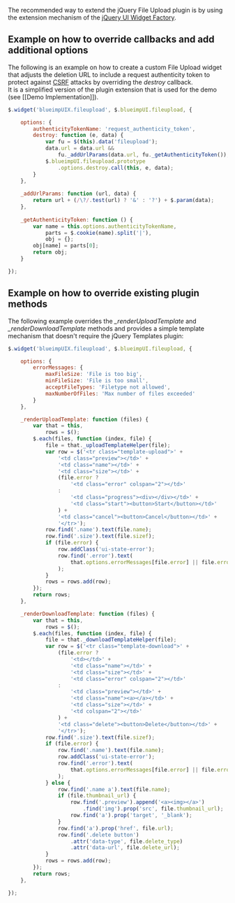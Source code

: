 The recommended way to extend the jQuery File Upload plugin is by using the extension mechanism of the [jQuery UI Widget Factory](http://docs.jquery.com/UI_Developer_Guide#The_widget_factory).

## Example on how to override callbacks and add additional options
The following is an example on how to create a custom File Upload widget that adjusts the deletion URL to include a request authenticity token to protect against [CSRF](http://en.wikipedia.org/wiki/Cross-site_request_forgery) attacks by overriding the *destroy* callback.  
It is a simplified version of the plugin extension that is used for the demo (see [[Demo Implementation]]).

```js
$.widget('blueimpUIX.fileupload', $.blueimpUI.fileupload, {

    options: {
        authenticityTokenName: 'request_authenticity_token',
        destroy: function (e, data) {
            var fu = $(this).data('fileupload');
            data.url = data.url &&
                fu._addUrlParams(data.url, fu._getAuthenticityToken());
            $.blueimpUI.fileupload.prototype
                .options.destroy.call(this, e, data);
        }
    },
    
    _addUrlParams: function (url, data) {
        return url + (/\?/.test(url) ? '&' : '?') + $.param(data);
    },
    
    _getAuthenticityToken: function () {
        var name = this.options.authenticityTokenName,
            parts = $.cookie(name).split('|'),
            obj = {};
        obj[name] = parts[0];
        return obj;
    }

});
```

## Example on how to override existing plugin methods
The following example overrides the *_renderUploadTemplate* and *_renderDownloadTemplate* methods and provides a simple template mechanism that doesn't require the jQuery Templates plugin:
```js
$.widget('blueimpUIX.fileupload', $.blueimpUI.fileupload, {

    options: {
        errorMessages: {
            maxFileSize: 'File is too big',
            minFileSize: 'File is too small',
            acceptFileTypes: 'Filetype not allowed',
            maxNumberOfFiles: 'Max number of files exceeded'
        }
    },

    _renderUploadTemplate: function (files) {
        var that = this,
            rows = $();
        $.each(files, function (index, file) {
            file = that._uploadTemplateHelper(file);
            var row = $('<tr class="template-upload">' + 
                '<td class="preview"></td>' +
                '<td class="name"></td>' +
                '<td class="size"></td>' +
                (file.error ?
                    '<td class="error" colspan="2"></td>'
                :
                    '<td class="progress"><div></div></td>' +
                    '<td class="start"><button>Start</button></td>'
                ) + 
                '<td class="cancel"><button>Cancel</button></td>' +
                '</tr>');
            row.find('.name').text(file.name);
            row.find('.size').text(file.sizef);
            if (file.error) {
                row.addClass('ui-state-error');
                row.find('.error').text(
                    that.options.errorMessages[file.error] || file.error
                );
            }
            rows = rows.add(row);
        });
        return rows;
    },

    _renderDownloadTemplate: function (files) {
        var that = this,
            rows = $();
        $.each(files, function (index, file) {
            file = that._downloadTemplateHelper(file);
            var row = $('<tr class="template-download">' + 
                (file.error ?
                    '<td></td>' +
                    '<td class="name"></td>' +
                    '<td class="size"></td>' +
                    '<td class="error" colspan="2"></td>'
                :
                    '<td class="preview"></td>' +
                    '<td class="name"><a></a></td>' +
                    '<td class="size"></td>' +
                    '<td colspan="2"></td>'
                ) + 
                '<td class="delete"><button>Delete</button></td>' +
                '</tr>');
            row.find('.size').text(file.sizef);
            if (file.error) {
                row.find('.name').text(file.name);
                row.addClass('ui-state-error');
                row.find('.error').text(
                    that.options.errorMessages[file.error] || file.error
                );
            } else {
                row.find('.name a').text(file.name);
                if (file.thumbnail_url) {
                    row.find('.preview').append('<a><img></a>')
                        .find('img').prop('src', file.thumbnail_url);
                    row.find('a').prop('target', '_blank');
                }
                row.find('a').prop('href', file.url);
                row.find('.delete button')
                    .attr('data-type', file.delete_type)
                    .attr('data-url', file.delete_url);
            }
            rows = rows.add(row);
        });
        return rows;
    },

});
```